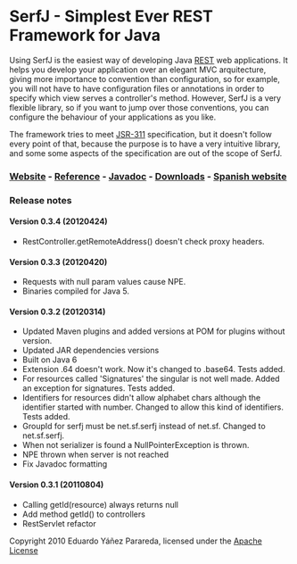 SerfJ - Simplest Ever REST Framework for Java
=============================================
Using SerfJ is the easiest way of developing Java [REST] web applications. It helps
you develop your application over an elegant MVC arquitecture, giving more importance
to convention than configuration, so for example, you will not have to have configuration 
files or annotations in order to specify which view serves a controller's method. However, 
SerfJ is a very flexible library, so if you want to jump over those conventions, you can 
configure the behaviour of your applications as you like.

The framework tries to meet [JSR-311] specification, but it doesn't follow every point 
of that, because the purpose is to have a very intuitive library, and some some aspects 
of the specification are out of the scope of SerfJ.

### [Website] - [Reference] - [Javadoc] - [Downloads] - [Spanish website]

[Website]: http://serfj.sourceforge.net "Website"
[Spanish website]: http://serfj.sourceforge.net/es "Spanish website"
[Reference]: http://serfj.sourceforge.net/reference.html "Reference"
[Javadoc]: http://serfj.sourceforge.net/javadoc "Javadoc"
[Downloads]: http://serfj.sourceforge.net/downloads.html "Downloads"
[REST]: http://en.wikipedia.org/wiki/Representational_State_Transfer "REST"
[JSR-311]: http://jcp.org/en/jsr/detail?id=311 "JSR-311"

### Release notes
#### Version 0.3.4 (20120424)

* RestController.getRemoteAddress() doesn't check proxy headers.

#### Version 0.3.3 (20120420)

* Requests with null param values cause NPE.
* Binaries compiled for Java 5.

#### Version 0.3.2 (20120314)

* Updated Maven plugins and added versions at POM for plugins without version.
* Updated JAR dependencies versions
* Built on Java 6
* Extension .64 doesn't work. Now it's changed to .base64. Tests added.
* For resources called 'Signatures' the singular is not well made. Added an exception for signatures. Tests added.
* Identifiers for resources didn't allow alphabet chars although the
            identifier started with number. Changed to allow this kind of identifiers. Tests added.
* GroupId for serfj must be net.sf.serfj instead of net.sf. Changed to net.sf.serfj.
* When not serializer is found a NullPointerException is thrown.
* NPE thrown when server is not reached
* Fix Javadoc formatting

#### Version 0.3.1 (20110804)

* Calling getId(resource) always returns null
* Add method getId() to controllers
* RestServlet refactor

Copyright 2010 Eduardo Yáñez Parareda, licensed under the [Apache License]

[Apache License]: http://www.apache.org/licenses/LICENSE-2.0 "Apache License, Version 2.0"

